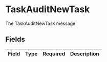 # TaskAuditNewTask

The TaskAuditNewTask message.


## Fields

| Field       | Type        | Required    | Description |
| ----------- | ----------- | ----------- | ----------- |